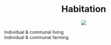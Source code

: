 <h1 align="center"> Habitation </h1>

<p align="center" width="100%"><img src="../../assets/images/habitation.png" /></p>

Individual & communal living <br>
Individual & communal farming <br>

